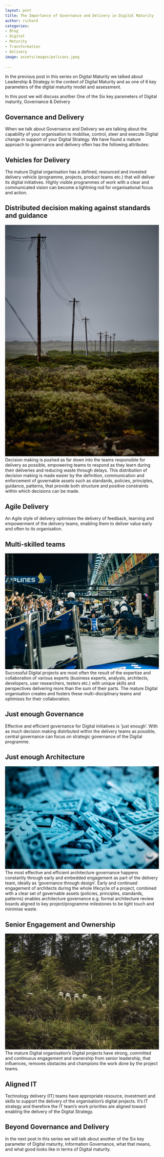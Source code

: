 ```yaml
---
layout: post
title: The Importance of Governance and Delivery in Digital Maturity
author: richard
categories:
- Blog
- Digital
- Maturity
- Transformation
- Delivery
image: assets/images/pelicans.jpeg

---
```

In the previous post in this series on Digital Maturity we talked about Leadership & Strategy in the context of Digital Maturity and as one of 6 key parameters of the digital maturity model and assessment.

In this post we will discuss another One of the Six key parameters of Digital maturity, Governance & Delivery

## Governance and Delivery

When we talk about Governance and Delivery we are talking about the capability of your organisation to mobilise, control, steer and execute Digital change in support of your Digital Strategy. We have found a mature approach to governance and delivery often has the following attributes:

## Vehicles for Delivery

The mature Digital organisation has a defined, resourced and invested delivery vehicle (programme, projects, product teams etc.) that will deliver its digital initiatives. Highly visible programmes of work with a clear and communicated vision can become a lightning rod for organisational focus and action.

## Distributed decision making against standards and guidance

![Telephone Pylons](/assets/images/telephonepilons.jpeg)
Decision making is pushed as far down into the teams responsible for delivery as possible, empowering teams to respond as they learn during their deliveries and reducing waste through delays. This distribution of decision making is made easier by the definition, communication and enforcement of governable assets such as standards, policies, principles, guidance, patterns, that provide both structure and positive constraints within which decisions can be made.

## Agile Delivery

An Agile style of delivery optimises the delivery of feedback, learning and empowerment of the delivery teams, enabling them to deliver value early and often to its organisation.

## Multi-skilled teams

![Racing car pitstop](/assets/images/pitstop.jpg)
Successful Digital projects are most often the result of the expertise and collaboration of various experts (business experts, analysts, architects, developers, user researchers, testers etc.) with unique skills and perspectives delivering more than the sum of their parts. The mature Digital organisation creates and fosters these multi-disciplinary teams and optimises for their collaboration.

## Just enough Governance

Effective and efficient governance for Digital initiatives is ‘just enough’. With as much decision making distributed within the delivery teams as possible, central governance can focus on strategic governance of the Digital programme.

## Just enough Architecture

![Lego](/assets/images/lego.jpg)
The most effective and efficient architecture governance happens constantly through early and embedded engagement as part of the delivery team, ideally as ‘governance through design’. Early and continued engagement of architects during the whole lifecycle of a project, combined with a clear set of governable assets (policies, principles, standards, patterns) enables architecture governance e.g. formal architecture review boards aligned to key project/programme milestones to be light touch and minimise waste.

## Senior Engagement and Ownership

![Sheep](/assets/images/sheep.jpg)
The mature Digital organisation’s Digital projects have strong, committed and continuous engagement and ownership from senior leadership, that influences, removes obstacles and champions the work done by the project teams.

## Aligned IT

Technology delivery (IT) teams have appropriate resource, investment and skills to support the delivery of the organisation’s digital projects. It’s IT strategy and therefore the IT team’s work priorities are aligned toward enabling the delivery of the Digital Strategy.

## Beyond Governance and Delivery

In the next post in this series we will talk about another of the Six key parameter of Digital maturity, Information Governance, what that means, and what good looks like in terms of Digital maturity.
